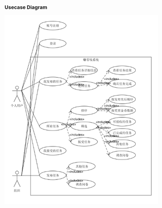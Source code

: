   
### Usecase Diagram  
  
![pic](https://github.com/swsad-team/Dashboard/blob/master/pictures/usecase_diagram.png)
